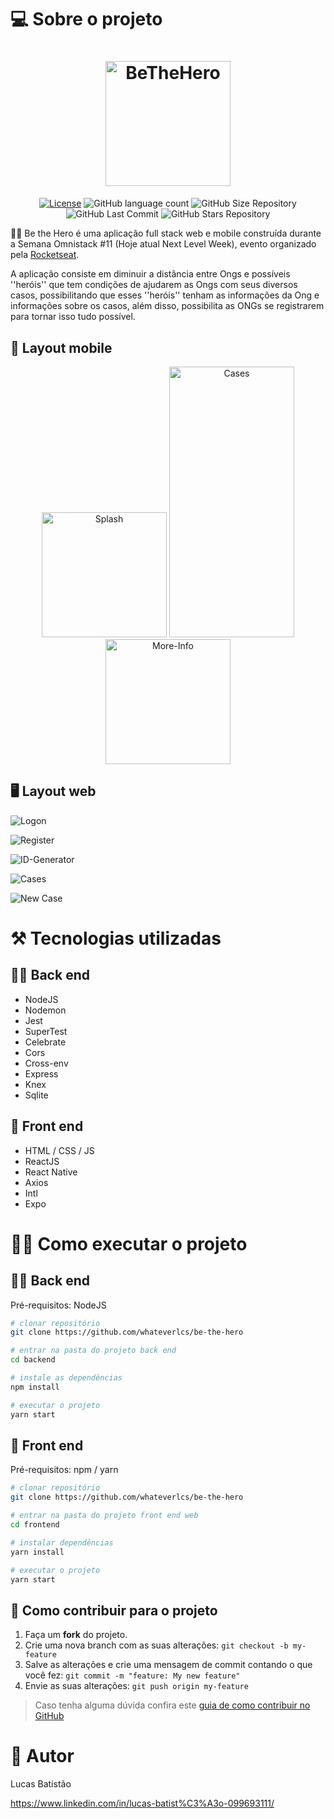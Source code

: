 # 💻 Sobre o projeto

<h1 align="center">
    <img alt="BeTheHero" title="#Logo" src="https://github.com/whateverlcs/be-the-hero/blob/master/frontend/src/assets/logo.svg" width="200px" />
</h1>

<p align="center">
  <a href="https://github.com/whateverlcs/be-the-hero/blob/master/LICENSE"><img alt="License" src="https://img.shields.io/npm/l/react?color=red" /></a>
  
  <img alt="GitHub language count" src="https://img.shields.io/github/languages/count/whateverlcs/be-the-hero?color=red">
  
  <img alt="GitHub Size Repository" src="https://img.shields.io/github/repo-size/whateverlcs/be-the-hero?color=red">
    
  <img alt="GitHub Last Commit" src="https://img.shields.io/github/last-commit/whateverlcs/be-the-hero?color=red">
  
  <img alt="GitHub Stars Repository" src="https://img.shields.io/github/stars/whateverlcs/be-the-hero?style=social">
</p>

🦸‍♂️ Be the Hero é uma aplicação full stack web e mobile construída durante a Semana Omnistack #11 (Hoje atual Next Level Week), evento organizado pela [Rocketseat](https://rocketseat.com.br/ "Site da Rocketseat").

A aplicação consiste em diminuir a distância entre Ongs e possíveis ''heróis'' que tem condições de ajudarem as Ongs com seus diversos casos, possibilitando que esses ''heróis'' tenham as informações da Ong e informações sobre os casos, além disso, possibilita as ONGs se registrarem para tornar isso tudo possível.

## 📱 Layout mobile
<p align="center">
  <img alt="Splash" title="Splash" src="https://github.com/whateverlcs/be-the-hero/blob/master/assets/splash.png" width="200px">
  
  <img alt="Cases" title="Cases" src="https://github.com/whateverlcs/be-the-hero/blob/master/assets/cases-mobile.png" width="200px" height="433px">

  <img alt="More-Info" title="More-Info" src="https://github.com/whateverlcs/be-the-hero/blob/master/assets/more-info-cases.png" width="200px">
</p>

## 🖥 Layout web
![Logon](https://github.com/whateverlcs/be-the-hero/blob/master/assets/logon.png)

![Register](https://github.com/whateverlcs/be-the-hero/blob/master/assets/register.png)

![ID-Generator](https://github.com/whateverlcs/be-the-hero/blob/master/assets/id-generator.png)

![Cases](https://github.com/whateverlcs/be-the-hero/blob/master/assets/cases.png)

![New Case](https://github.com/whateverlcs/be-the-hero/blob/master/assets/new-case.png)

# ⚒ Tecnologias utilizadas
## 👨‍💻 Back end
- NodeJS
- Nodemon
- Jest
- SuperTest
- Celebrate
- Cors
- Cross-env
- Express
- Knex
- Sqlite
## 🎨 Front end
- HTML / CSS / JS
- ReactJS
- React Native
- Axios
- Intl
- Expo

# 👨‍🔧 Como executar o projeto

## 👨‍💻 Back end
Pré-requisitos: NodeJS

```bash
# clonar repositório
git clone https://github.com/whateverlcs/be-the-hero

# entrar na pasta do projeto back end
cd backend

# instale as dependências
npm install

# executar o projeto
yarn start
```

## 🎨 Front end
Pré-requisitos: npm / yarn

```bash
# clonar repositório
git clone https://github.com/whateverlcs/be-the-hero

# entrar na pasta do projeto front end web
cd frontend

# instalar dependências
yarn install

# executar o projeto
yarn start
```
## 🤝 Como contribuir para o projeto

1. Faça um **fork** do projeto.
2. Crie uma nova branch com as suas alterações: `git checkout -b my-feature`
3. Salve as alterações e crie uma mensagem de commit contando o que você fez: `git commit -m "feature: My new feature"`
4. Envie as suas alterações: `git push origin my-feature`
> Caso tenha alguma dúvida confira este [guia de como contribuir no GitHub](https://github.com/firstcontributions/first-contributions)

# 🤵 Autor

Lucas Batistão

https://www.linkedin.com/in/lucas-batist%C3%A3o-099693111/

